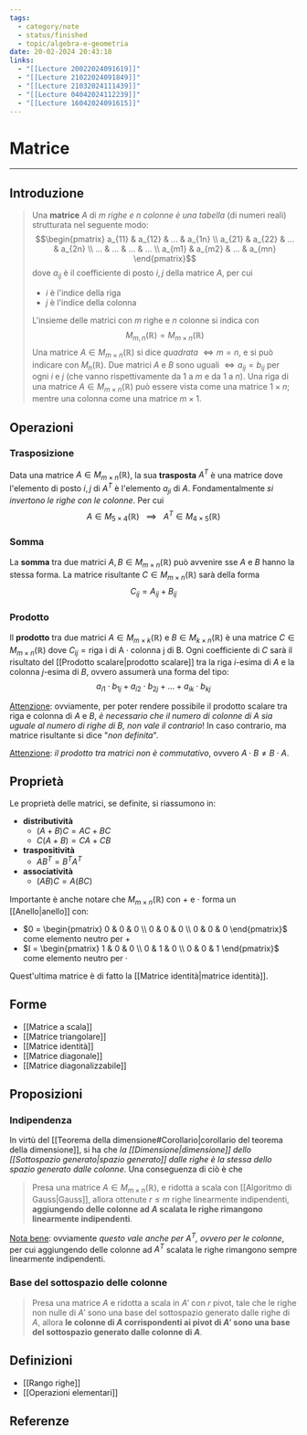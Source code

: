 ```yaml
---
tags:
  - category/note
  - status/finished
  - topic/algebra-e-geometria
date: 20-02-2024 20:43:18
links:
  - "[[Lecture 20022024091619]]"
  - "[[Lecture 21022024091849]]"
  - "[[Lecture 21032024111439]]"
  - "[[Lecture 04042024112239]]"
  - "[[Lecture 16042024091615]]"
---
```

# Matrice
---
## Introduzione
> Una **matrice** $A$ di _$m$ righe e $n$ colonne è una tabella_ (di numeri reali) strutturata nel seguente modo:
> $$\begin{pmatrix} a_{11} & a_{12} & ... & a_{1n} \\ a_{21} & a_{22} & ... & a_{2n} \\ ... & ... & ... & ... \\ a_{m1} & a_{m2} & ... & a_{mn} \end{pmatrix}$$
> dove $a_{ij}$ è il coefficiente di posto $i, j$ della matrice $A$, per cui
> - $i$ è l'indice della riga
> - $j$ è l'indice della colonna
> 
> L'insieme delle matrici con $m$ righe e $n$ colonne si indica con
> $$M_{m, n} (\mathbb{R}) = M_{m \times n} (\mathbb{R})$$
> Una matrice $A \in M_{m \times n} (\mathbb{R})$ si dice _quadrata_ $\iff m = n$, e si può indicare con $M_{n} (\mathbb{R})$.
> Due matrici $A$ e $B$ sono uguali $\iff a_{ij} = b_{ij}$ per ogni $i$ e $j$ (che vanno rispettivamente da 1 a $m$ e da 1 a $n$).
> Una riga di una matrice $A \in M_{m \times n} (\mathbb{R})$ può essere vista come una matrice $1 \times n$; mentre una colonna come una matrice $m \times 1$.

## Operazioni
### Trasposizione
Data una matrice $A \in M_{m \times n} (\mathbb{R})$, la sua **trasposta** $A^{T}$ è una matrice dove l'elemento di posto $i, j$ di $A^{T}$ è l'elemento $a_{ji}$ di $A$. Fondamentalmente _si invertono le righe con le colonne_. Per cui
$$A \in M_{5 \times 4} (\mathbb{R}) \ \ \ \implies \ \ \ A^{T} \in M_{4 \times 5} (\mathbb{R})$$

### Somma
La **somma** tra due matrici $A, B \in M_{m \times n} (\mathbb{R})$ può avvenire sse $A$ e $B$ hanno la stessa forma. La matrice risultante $C \in M_{m \times n} (\mathbb{R})$ sarà della forma
$$C_{ij} = A_{ij} + B_{ij}$$

### Prodotto
Il **prodotto** tra due matrici $A \in M_{m \times k} (\mathbb{R})$ e $B \in M_{k \times n} (\mathbb{R})$ è una matrice $C \in M_{m \times n} (\mathbb{R})$ dove $C_{ij} = \text{riga i di A} \cdot \text{colonna j di B}$. Ogni coefficiente di $C$ sarà il risultato del [[Prodotto scalare|prodotto scalare]] tra la riga $i$-esima di $A$ e la colonna $j$-esima di $B$, ovvero assumerà una forma del tipo:
$$a_{i1} \cdot b_{1j} + a_{i2} \cdot b_{2j} + ... + a_{ik} \cdot b_{kj}$$

<u>Attenzione</u>: ovviamente, per poter rendere possibile il prodotto scalare tra riga e colonna di $A$ e $B$, _è necessario che il numero di colonne di $A$ sia uguale al numero di righe di $B$, non vale il contrario_! In caso contrario, ma matrice risultante si dice "_non definita_".

<u>Attenzione</u>: _il prodotto tra matrici non è commutativo_, ovvero $A \cdot B \neq B \cdot A$.

## Proprietà
Le proprietà delle matrici, se definite, si riassumono in:
- **distributività**
	- $(A + B)C = AC + BC$
	- $C(A + B) = CA + CB$
- **traspositività**
	- ${AB}^{T} = B^{T}A^{T}$
- **associatività**
	- $(AB)C = A(BC)$

Importante è anche notare che $M_{m \times n} (\mathbb{R})$ con $+$ e $\cdot$ forma un [[Anello|anello]] con:
- $0 = \begin{pmatrix} 0 & 0 & 0 \\ 0 & 0 & 0 \\ 0 & 0 & 0 \end{pmatrix}$ come elemento neutro per $+$
- $I = \begin{pmatrix} 1 & 0 & 0 \\ 0 & 1 & 0 \\ 0 & 0 & 1 \end{pmatrix}$ come elemento neutro per $\cdot$

Quest'ultima matrice è di fatto la [[Matrice identità|matrice identità]].

## Forme
- [[Matrice a scala]]
- [[Matrice triangolare]]
- [[Matrice identità]]
- [[Matrice diagonale]]
- [[Matrice diagonalizzabile]]

## Proposizioni
### Indipendenza
In virtù del [[Teorema della dimensione#Corollario|corollario del teorema della dimensione]], si ha che _la [[Dimensione|dimensione]] dello [[Sottospazio generato|spazio generato]] dalle righe è la stessa dello spazio generato dalle colonne_. Una conseguenza di ciò è che
> Presa una matrice $A \in M_{m \times n} (\mathbb{R})$, e ridotta a scala con [[Algoritmo di Gauss|Gauss]], allora ottenute $r \leq m$ righe linearmente indipendenti, **aggiungendo delle colonne ad $A$ scalata le righe rimangono linearmente indipendenti**.

<u>Nota bene</u>: ovviamente _questo vale anche per $A^{T}$, ovvero per le colonne_, per cui aggiungendo delle colonne ad $A^{T}$ scalata le righe rimangono sempre linearmente indipendenti.

### Base del sottospazio delle colonne
> Presa una matrice $A$ e ridotta a scala in $A'$ con $r$ pivot, tale che le righe non nulle di $A'$ sono una base del sottospazio generato dalle righe di $A$, allora **le colonne di $A$ corrispondenti ai pivot di $A'$ sono una base del sottospazio generato dalle colonne di $A$**.

## Definizioni
- [[Rango righe]]
- [[Operazioni elementari]]

## Referenze